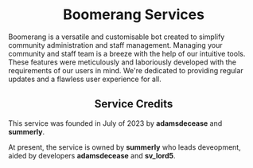 <div align="center">
  <h1><strong>Boomerang Services</strong></h1>
</div>
Boomerang is a versatile and customisable bot created to simplify community administration and staff management. Managing your community and staff team is a breeze with the help of our intuitive tools. These features were meticulously and laboriously developed with the requirements of our users in mind. We're dedicated to providing regular updates and a flawless user experience for all.
<div align="center">
  <h2><strong>Service Credits</strong></h2>
</div>

This service was founded in July of 2023 by **adamsdecease** and **summerly**.

At present, the service is owned by **summerly** who leads deveopment, aided by developers **adamsdecease** and **sv_lord5**.
